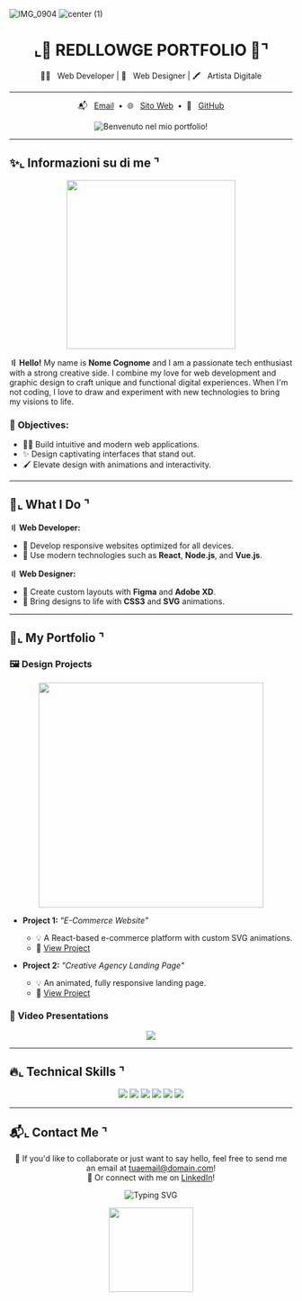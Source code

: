 ![IMG_0904](https://github.com/user-attachments/assets/7f9b9d8f-3e5e-4a3a-b56e-e03bd5bd74d7)
![center (1)](https://github.com/user-attachments/assets/4478485e-2d46-4785-99df-cc4c1abd4911)


<h1 align="center">⌞🎀 REDLLOWGE PORTFOLIO 🎀⌝</h1>

<p align="center">
  👨‍💻 &nbsp; Web Developer | 🎨 &nbsp; Web Designer | 🖍️ &nbsp; Artista Digitale
</p>

---

<p align="center">
  📬 &nbsp; <a href="redllowge@gmail.com">Email</a> &nbsp;•&nbsp; 
  🌐 &nbsp; <a href="">Sito Web</a> &nbsp;•&nbsp;
  📁 &nbsp; <a href="https://github.com/redllowge1">GitHub</a>
</p>

<p align="center">
   <img src="https://readme-typing-svg.herokuapp.com?font=Fira+Code&pause=1000&color=8A2BE2&center=true&vCenter=true&width=435&lines=Benvenuto+nel+mio+portfolio!" alt="Benvenuto nel mio portfolio!" />
</p>

---

## ✨⌞ Informazioni su di me ⌝

<p align="center">
  <img src="https://media.giphy.com/media/3oEjI6SIIHBdRxXI40/giphy.gif" width="300"/>
</p>

**〢 Hello!** My name is **Nome Cognome** and I am a passionate tech enthusiast with a strong creative side. I combine my love for web development and graphic design to craft unique and functional digital experiences. When I'm not coding, I love to draw and experiment with new technologies to bring my visions to life.

### 🌟 **Objectives**:
- 👨‍💻 Build intuitive and modern web applications.
- ✨ Design captivating interfaces that stand out.
- 🖌️ Elevate design with animations and interactivity.

---

## 💼⌞ What I Do ⌝

**〢 Web Developer:**
- 🔹 Develop responsive websites optimized for all devices.
- 🔹 Use modern technologies such as **React**, **Node.js**, and **Vue.js**.

**〢 Web Designer:**
- 🔹 Create custom layouts with **Figma** and **Adobe XD**.
- 🔹 Bring designs to life with **CSS3** and **SVG** animations.

---

## 🎨⌞ My Portfolio ⌝

### 🖼️ **Design Projects**
<p align="center">
  <img src="https://media.giphy.com/media/26uflG0vGPQupowKk/giphy.gif" width="400"/>
</p>

- **Project 1:** _"E-Commerce Website"_
  - 💡 A React-based e-commerce platform with custom SVG animations.
  - 🔗 [View Project](https://username.github.io/ecommerce)

- **Project 2:** _"Creative Agency Landing Page"_
  - 💡 An animated, fully responsive landing page.
  - 🔗 [View Project](https://username.github.io/landingpage)

### 🎥 **Video Presentations**
<p align="center">
  <a href="https://www.youtube.com/watch?v=linktuovideo"><img src="https://img.shields.io/badge/YouTube-Project%20Showcase-red?style=for-the-badge&logo=youtube&logoColor=white"></a>
</p>

---

## 🔥⌞ Technical Skills ⌝

<p align="center">
  <img src="https://img.shields.io/badge/HTML5-%23E34F26.svg?&style=for-the-badge&logo=html5&logoColor=white" /> 
  <img src="https://img.shields.io/badge/CSS3-%231572B6.svg?&style=for-the-badge&logo=css3&logoColor=white" /> 
  <img src="https://img.shields.io/badge/JavaScript-%23F7DF1E.svg?&style=for-the-badge&logo=javascript&logoColor=black" /> 
  <img src="https://img.shields.io/badge/React-%2320232a.svg?&style=for-the-badge&logo=react&logoColor=%2361DAFB" /> 
  <img src="https://img.shields.io/badge/Figma-%23F24E1E.svg?&style=for-the-badge&logo=figma&logoColor=white" />
  <img src="https://img.shields.io/badge/Adobe%20XD-%23FF61F6.svg?&style=for-the-badge&logo=adobe-xd&logoColor=white" />
</p>

---

## 📬⌞ Contact Me ⌝

<p align="center">
  💌 If you'd like to collaborate or just want to say hello, feel free to send me an email at <a href="mailto:tuaemail@domain.com">tuaemail@domain.com</a>! <br/>
  💼 Or connect with me on <a href="https://www.linkedin.com/in/username">LinkedIn</a>!
</p>

<p align="center">
  <img src="https://readme-typing-svg.herokuapp.com?font=Fira+Code&pause=1000&center=true&vCenter=true&width=435&lines=Thanks+for+visiting+my+profile!+💖" alt="Typing SVG" />
</p>

<p align="center">
  <img src="https://media.giphy.com/media/l2SpM6gdY7C5qCO7y/giphy.gif" width="150"/>
</p>
